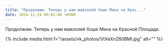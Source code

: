 ```yaml
---
title: "Продолжим. Теперь у нам мавзолей Хоше Мина на Крас..."
date: 2014-12-24 09:02:00 +0300
---
```


Продолжим. Теперь у нам мавзолей Хоше Мина на Красной Площади.

{% include media.html f="/assets/vk_photos/1/tXeXnZ60BMI.jpg" alt="" %}

